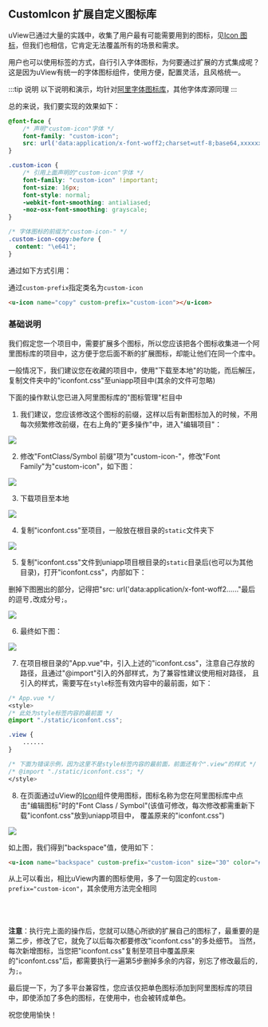 ## CustomIcon 扩展自定义图标库

<demo-model url="/pages/componentsA/icon/index"></demo-model>


uView已通过大量的实践中，收集了用户最有可能需要用到的图标，见[Icon 图标](/components/icon.html)，但我们也相信，它肯定无法覆盖所有的场景和需求。  

用户也可以使用标签的方式，自行引入字体图标，为何要通过扩展的方式集成呢？  
这是因为uView有统一的字体图标组件，使用方便，配置灵活，且风格统一。

:::tip 说明
以下说明和演示，均针对[阿里字体图标库](https://www.iconfont.cn)，其他字体库源同理
:::

总的来说，我们要实现的效果如下：

```css
@font-face {
	/* 声明"custom-icon"字体 */
	font-family: "custom-icon";
	src: url('data:application/x-font-woff2;charset=utf-8;base64,xxxxxxxx') format('woff2');
}

.custom-icon {
	/* 引用上面声明的"custom-icon"字体 */
	font-family: "custom-icon" !important;
	font-size: 16px;
	font-style: normal;
	-webkit-font-smoothing: antialiased;
	-moz-osx-font-smoothing: grayscale;
}

/* 字体图标的前缀为"custom-icon-" */
.custom-icon-copy:before {
  content: "\e641";
}
```

通过如下方式引用：  

通过`custom-prefix`指定类名为`custom-icon`

```html
<u-icon name="copy" custom-prefix="custom-icon"></u-icon>
```

### 基础说明

我们假定您一个项目中，需要扩展多个图标，所以您应该把各个图标收集进一个阿里图标库的项目中，这方便于您后面不断的扩展图标，却能让他们在同一个库中。

一般情况下，我们建议您在收藏的项目中，使用"下载至本地"的功能，而后解压，复制文件夹中的"iconfont.css"至uniapp项目中(其余的文件可忽略)

下面的操作默认您已进入阿里图标库的"图标管理"栏目中

1. 我们建议，您应该修改这个图标的前缀，这样以后有新图标加入的时候，不用每次频繁修改前缀，在右上角的"更多操作"中，进入"编辑项目"：

<img src="/custom_icon_3.png" />


2. 修改"FontClass/Symbol 前缀"项为"custom-icon-"，修改"Font Family"为"custom-icon"，如下图：

<img src="/custom_icon_4.png" />


3. 下载项目至本地

<img src="/custom_icon_1.png" />

4. 复制"iconfont.css"至项目，一般放在根目录的`static`文件夹下

<img src="/custom_icon_2.png" />

5. 复制"iconfont.css"文件到uniapp项目根目录的`static`目录后(也可以为其他目录)，打开"iconfont.css"，内部如下：

删掉下图圈出的部分，记得把"src: url('data:application/x-font-woff2......"最后的逗号`,`改成分号`;`。

<img src="/custom_icon_5.png" />

6. 最终如下图：

<img src="/custom_icon_6.png" />


7. 在项目根目录的"App.vue"中，引入上述的"iconfont.css"，注意自己存放的路径，且通过"@import"引入的外部样式，为了兼容性建议使用相对路径，
且引入的样式，需要写在`style`标签有效内容中的最前面，如下：

```css
/* App.vue */
<style>
/* 此处为style标签内容的最前面 */
@import "./static/iconfont.css";

.view {
	......
}

/* 下面为错误示例，因为这里不是style标签内容的最前面，前面还有个".view"的样式 */
/* @import "./static/iconfont.css"; */
</style>
```

8. 在页面通过uView的[Icon](/components/icon.html)组件使用图标，图标名称为您在阿里图标库中点击"编辑图标"时的"Font Class / Symbol"(该值可修改，每次修改都需重新下载"iconfont.css"放到uniapp项目中，
覆盖原来的"iconfont.css")

<img src="/custom_icon_7.png" />

如上图，我们得到"backspace"值，使用如下：

```html
<u-icon name="backspace" custom-prefix="custom-icon" size="30" color="#888888"></u-icon>
```

从上可以看出，相比uView内置的图标使用，多了一句固定的`custom-prefix="custom-icon"`，其余使用方法完全相同
<br><br><br><br>

**注意**：执行完上面的操作后，您就可以随心所欲的扩展自己的图标了，最重要的是第二步，修改了它，就免了以后每次都要修改"iconfont.css"的多处细节。
当然，每次新增图标，当您把"iconfont.css"复制至项目中覆盖原来的"iconfont.css"后，都需要执行一遍第5步删掉多余的内容，别忘了修改最后的`,`为`;`。 

最后提一下，为了多平台兼容性，您应该仅把单色图标添加到阿里图标库的项目中，即使添加了多色的图标，在使用中，也会被转成单色。

祝您使用愉快！